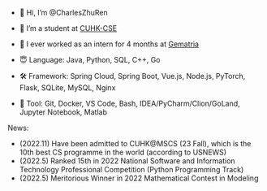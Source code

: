 - 👋 Hi, I’m @CharlesZhuRen
- 👀 I’m a student at [CUHK-CSE](https://www.cse.cuhk.edu.hk/)
- 💞️ I ever worked as an intern for 4 months at [Gematria](https://gematria.tech/)
  
- 😇 Language: Java, Python, SQL, C++, Go
- 🛠️ Framework: Spring Cloud, Spring Boot, Vue.js, Node.js, PyTorch, Flask, SQLite, MySQL, Nginx
- 🔧 Tool: Git, Docker, VS Code, Bash, IDEA/PyCharm/Clion/GoLand, Jupyter Notebook, Matlab

News:
- (2022.11) Have been admitted to CUHK@MSCS (23 Fall), which is the 10th best CS programme in the world (according to USNEWS)
- (2022.5) Ranked 15th in 2022 National Software and Information Technology Professional Competition (Python Programming Track)
- (2022.5) Meritorious Winner in 2022 Mathematical Contest in Modeling
